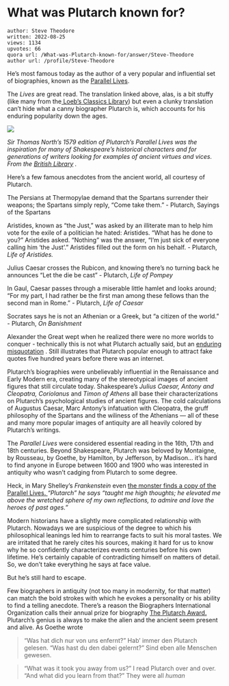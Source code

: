 # What was Plutarch known for?

	author: Steve Theodore
	written: 2022-08-25
	views: 1134
	upvotes: 66
	quora url: /What-was-Plutarch-known-for/answer/Steve-Theodore
	author url: /profile/Steve-Theodore


He’s most famous today as the author of a very popular and influential set of biographies, known as the [Parallel Lives](https://penelope.uchicago.edu/Thayer/e/roman/texts/plutarch/lives/home.html).

The _Lives_ are great read. The translation linked above, alas, is a bit stuffy (like many from the[ Loeb’s Classics Library](https://www.loebclassics.com/page/aboutloeb)) but even a clunky translation can’t hide what a canny biographer Plutarch is, which accounts for his enduring popularity down the ages.

![](https://qph.cf2.quoracdn.net/main-qimg-7f70200a169f9ad5eaf94367f49f2c4c-pjlq)

_Sir Thomas North’s 1579 edition of Plutarch’s Parallel Lives was the inspiration for many of Shakespeare’s historical characters and for generations of writers looking for examples of ancient virtues and vices. From the_ _[British Library](https://www.bl.uk/collection-items/norths-translation-of-plutarchs-lives)_ _._ 

Here’s a few famous anecdotes from the ancient world, all courtesy of Plutarch.

The Persians at Thermopylae demand that the Spartans surrender their weapons; the Spartans simply reply, “Come take them.” - Plutarch, Sayings of the Spartans

Aristides, known as “the Just,” was asked by an illiterate man to help him vote for the exile of a politician he hated: Aristides. “What has he done to you?” Aristides asked. “Nothing” was the answer, “I’m just sick of everyone calling him ‘the Just’.” Aristides filled out the form on his behalf. - Plutarch, _Life of Aristides._ 

Julius Caesar crosses the Rubicon, and knowing there’s no turning back he announces “Let the die be cast” - Plutarch, _Life of Pompey_ 

In Gaul, Caesar passes through a miserable little hamlet and looks around; “For my part, I had rather be the first man among these fellows than the second man in Rome.” - Plutarch, _Life of Caesar_ 

Socrates says he is not an Athenian or a Greek, but “a citizen of the world.” - Plutarch, _On Banishment_ 

Alexander the Great wept when he realized there were no more worlds to conquer - technically this is not what Plutarch actually said, but an [enduring misquotation](https://www.theparisreview.org/blog/2020/03/19/and-alexander-wept/) . Still illustrates that Plutarch popular enough to attract fake quotes five hundred years before there was an internet.

Plutarch’s biographies were unbelievably influential in the Renaissance and Early Modern era, creating many of the stereotypical images of ancient figures that still circulate today. Shakespeare’s _Julius Caesar, Antony and Cleopatra, Coriolanus_ and _Timon of Athens_  all base their characterizations on Plutarch’s psychological studies of ancient figures. The cold calculations of Augustus Caesar, Marc Antony’s infatuation with Cleopatra, the gruff philosophy of the Spartans and the wiliness of the Athenians — all of these and many more popular images of antiquity are all heavily colored by Plutarch’s writings.

The _Parallel Lives_ were considered essential reading in the 16th, 17th and 18th centuries. Beyond Shakespeare, Plutarch was beloved by Montaigne, by Rousseau, by Goethe, by Hamilton, by Jefferson, by Madison… it’s hard to find anyone in Europe between 1600 and 1900 who was interested in antiquity who wasn’t cadging from Plutarch to some degree.

Heck, in Mary Shelley’s _Frankenstein_  even [the monster finds a copy of the Parallel Lives. ](https://www.shmoop.com/frankenstein/chapter-15-full-text-2.html)_“Plutarch” he says “taught me high thoughts; he elevated me above the wretched sphere of my own reflections, to admire and love the heroes of past ages.”_ 

Modern historians have a slightly more complicated relationship with Plutarch. Nowadays we are suspicious of the degree to which his philosophical leanings led him to rearrange facts to suit his moral tastes. We are irritated that he rarely cites his sources, making it hard for us to know why he so confidently characterizes events centuries before his own lifetime. He’s certainly capable of contradicting himself on matters of detail. So, we don’t take everything he says at face value.

But he’s still hard to escape.

Few biographers in antiquity (not too many in modernity, for that matter) can match the bold strokes with which he evokes a personality or his ability to find a telling anecdote. There’s a reason the Biographers International Organization calls their annual prize for biography [The Plutarch Award.](https://biographersinternational.org/award/the-plutarch/) Plutarch’s genius is always to make the alien and the ancient seem present and alive. As Goethe wrote

> “Was hat dich nur von uns enfernt?”
Hab’ immer den Plutarch gelesen.
“Was hast du den dabei gelernt?”
Sind eben alle Menschen gewesen.

> “What was it took you away from us?”
I read Plutarch over and over.
“And what did you learn from that?”
They were all _human_ 

